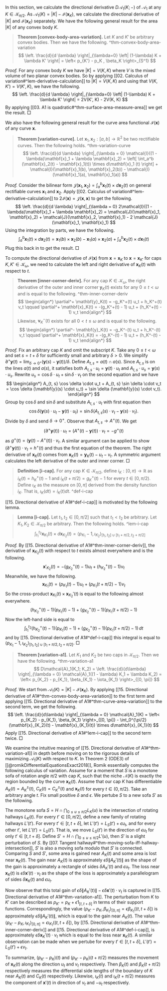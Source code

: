 In this section, we calculate the directional derivative $D\mathcal{A}_1(K; -)$ of $\mathcal{A}_1$ at any $K \in \mathcal{K}_{\pi/2}$. As $\mathcal{A}_1(K) = \left| K \right| - \mathcal{I}(\mathbf{x}_K)$, we calculate the directional derivative of $|K|$ and $\mathcal{I}(\mathbf{x}_K)$ separately. We have the following general result for the area $|K|$ of any convex body $K$.

> __Theorem [convex-body-area-variation].__ Let $K$ and $K'$ be arbitrary convex bodies. Then we have the following. ^thm-convex-body-area-variation
$$
\left. \frac{d}{d \lambda} \right|_{\lambda=0} \left| (1-\lambda) K + \lambda K' \right|  = \left< p_{K'} - p_K , \beta_K \right>_{S^1} 
$$

_Proof._ For any convex body $K$ we have $|K| = V(K, K)$ where $V$ is the mixed volume of two planar convex bodies. So by applying [[02. Calculus of variation#^lem-derivative-calculation]] to $|K| = V(K, K)$ and using that $V(K, K') = V(K', K)$, we have the following.
$$
\left. \frac{d}{d \lambda} \right|_{\lambda=0} \left| (1-\lambda) K + \lambda K' \right| = 2V(K', K) - 2V(K, K)  
$$
By applying [[03. A1 is quadratic#^thm-surface-area-measure-area]] we get the result. □

We also have the following general result for the curve area functional $\mathcal{I}(\mathbf{x})$ of any curve $\mathbf{x}$.

> __Theorem [variation-curve].__ Let $\mathbf{x}_1, \mathbf{x}_2 : [a, b]\to\mathbb{R}^2$ be two rectifiable curves. Then the following holds. ^thm-variation-curve
$$
\left. \frac{d}{d \lambda} \right|_{\lambda = 0} \mathcal{I}((1 - \lambda)\mathbf{x}_1 + \lambda \mathbf{x}_2) = \left[ \int_a^b (\mathbf{x}_2(t) - \mathbf{x}_1(t))  \times d\mathbf{x}_1 (t) \right] +  \mathcal{I}(\mathbf{x}_1(b), \mathbf{x}_2(b)) - \mathcal{I}(\mathbf{x}_1(a), \mathbf{x}_1(a))
$$

_Proof._ Consider the bilinear form $\mathcal{J}(\mathbf{x}_1, \mathbf{x}_2) = \int_a ^b \mathbf{x}_1(t) \times d \mathbf{x}_2(t)$ on general rectifiable curves $\mathbf{x}_1$ and $\mathbf{x}_2$. Apply [[02. Calculus of variation#^lem-derivative-calculation]] to $2\mathcal{I}(\mathbf{x}) = \mathcal{J}(\mathbf{x}, \mathbf{x})$ to get the following.
$$
\left. \frac{d}{d \lambda} \right|_{\lambda = 0} 2\mathcal{I}((1 - \lambda)\mathbf{x}_1 + \lambda \mathbf{x}_2) = \mathcal{J}(\mathbf{x}_1, \mathbf{x}_2) + \mathcal{J}(\mathbf{x}_2, \mathbf{x}_1) - 2 \mathcal{J}(\mathbf{x}_1, \mathbf{x}_1)
$$
Using the integration by parts, we have the following.
$$
\int_a^b \mathbf{x}_1(t) \times d \mathbf{x}_2(t) = \mathbf{x}_1 (b) \times \mathbf{x}_2(b) - \mathbf{x}_1(a) \times \mathbf{x}_2(a) + \int_a^b \mathbf{x}_2(t) \times d\mathbf{x}_1 (t)
$$
Plug this back in to get the result. □

To compute the directional derivative of $\mathcal{I}(\mathbf{x})$ from $\mathbf{x}=\mathbf{x}_K$ to $\mathbf{x}=\mathbf{x}_{K'}$ for caps $K, K' \in \mathcal{K}_\omega$, we need to calculate the left and right derivative of $\mathbf{x}_K(t)$ with respect to $t$.

> __Theorem [inner-corner-deriv].__ For any cap $K \in \mathcal{K}_\omega$, the right derivative of the outer and inner corner $\mathbf{y}_K(t)$ exists for any $0 \leq t < \omega$ and is equal to the following. ^thm-inner-corner-deriv
$$
\begin{align*}
	\partial^+ \mathbf{y}_K(t) = -g_K^+(t) u_t + h_K^+(t) v_t \qquad \partial^+ \mathbf{x}_K(t) = -(g_K^+(t) - 1) u_t + (h_K^+(t) - 1) v_t
\end{align*}
$$
> Likewise, $\mathbf{v}_K^- (t)$ exists for all $0 < t \leq \omega$ and is equal to the following.
$$
\begin{align*}
	\partial^- \mathbf{y}_K(t) = -g_K^-(t) u_t + h_K^-(t) v_t \qquad \partial^+ \mathbf{x}_K(t) = -(g_K^-(t) - 1) u_t + (h_K^-(t) - 1) v_t
\end{align*}
$$

_Proof._ Fix an arbitrary cap $K$ and omit the subscript $K$. Take any $0 \leq t < \omega$ and set $s = t + \delta$ for sufficiently small and arbitrary $\delta > 0$. We simplify $\partial^+ \mathbf{y}(t) = \lim_{\delta \rightarrow 0^+}(\mathbf{y}(s) - \mathbf{y}(t)) / \delta$. Define $A_{t, s} = a(t) \cap a(s)$. Since $A_{t, s}$ is on the lines $a(t)$ and $a(s)$, it satisfies both $A_{t, s} \cdot u_t = \mathbf{y}(t) \cdot u_t$ and $A_{t, s} \cdot u_s = \mathbf{y}(s) \cdot u_s$. Rewrite $u_s = \cos \delta \cdot u_t + \sin \delta \cdot v_t$ on the second equation and we have
$$
\begin{align*}
	A_{t, s} \cos \delta \cdot u_t + A_{t, s} \sin \delta \cdot v_t =  	\cos \delta (\mathbf{y}(s) \cdot u_t) + \sin \delta (\mathbf{y}(s) \cdot v_t).
\end{align*}
$$
Group by $\cos \delta$ and $\sin \delta$ and substitute $A_{t, s} \cdot u_t$ with first equation then
$$ \cos \delta (\mathbf{y}(s) \cdot u_t - \mathbf{y}(t) \cdot u_t)
	= \sin \delta (A_{t, s}  (s) \cdot v_t - \mathbf{y}(s) \cdot v_t) .
	$$
Divide by $\delta$ and send $\delta \to 0^+$. Observe that $A_{t, s} \to A^+(t)$. We get
$$ (\partial^+ \mathbf{y}(t)) \cdot u_t  = (A^+(t) - \mathbf{y}(t)) \cdot v_t = - g^+(t)$$
as $g^+(t) = (\mathbf{y}(t) - A^+(t)) \cdot v_t$. A similar argument can be applied to show $(\partial^+ \mathbf{y}(t)) \cdot v_t = h^+(t)$ and thus the first equation of the theorem. The right derivative of $\mathbf{x}_K(t)$ comes from $\mathbf{x}_K(t) = \mathbf{y}_K(t) - u_t - v_t$. A symmetric argument calculates the left derivative of the outer and inner corner. □

> __Definition [i-cap].__ For any cap $K \in \mathcal{K}_{\pi/2}$, define $i_K : [0, \pi) \to \mathbb{R}$ as $i_K(t) = h_K^+(t) - 1$ and $i_K(t + \pi / 2) = g^+_K(t) - 1$ for every $t \in [0, \pi/2)$. Define $\iota_K$ as the measure on $[0, \pi]$ derived from the density function $i_K$. That is, $\iota_K(dt) = i_K(t) dt$. ^def-i-cap

[[15. Directional derivative of A1#^def-i-cap]] is motivated by the following lemma.

> __Lemma [i-cap].__ Let $t_1, t_2 \in [0, \pi/2]$ such that $t_1 < t_2$ be arbitrary. Let $K_1, K_2 \in \mathcal{K}_{\pi/2}$ be arbitrary. Then the following holds. ^lem-i-cap
$$
\int_{t_1}^{t_2} \mathbf{x}_{K_1}(t) \times d \mathbf{x}_{K_2} (t) = \left< p_{K_1} - 1, \iota_{K_2} \right>_{[t_1, t_2] \cup [t_1 + \pi/2, t_2 + \pi/2]} 
$$

_Proof._ By [[15. Directional derivative of A1#^thm-inner-corner-deriv]], the derivative of $\mathbf{x}_{K_2}(t)$ with respect to $t$ exists almost everywhere and is the following.
$$
\mathbf{x}'_{K_2}(t) = -(g_{K_2}^+(t) - 1) u_t + (h_{K_2}^+(t) - 1) v_t
$$
Meanwhile, we have the following.
$$
\mathbf{x}_{K_1}(t) = (p_{K_1} (t) - 1) u_t + 
(p_{K_1} (t + \pi / 2) - 1) v_t
$$
So the cross-product $\mathbf{x}_{K_1}(t) \times \mathbf{x}_{K_2}'(t)$ is equal to the following almost everywhere.
$$
(h_{K_2}^+(t) - 1) (p_{K_1} (t) - 1) + (g_{K_2}^+(t) - 1) (p_{K_1} (t + \pi / 2) - 1)
$$
Now the left-hand side is equal to
$$
\int_{t_1}^{t_2} (h_{K_2}^+(t) - 1) (p_{K_1} (t) - 1) + (g_{K_2}^+(t) - 1) (p_{K_1} (t + \pi / 2) - 1) \, dt
$$
and by [[15. Directional derivative of A1#^def-i-cap]] this integral is equal to $\left< p_{K_1} - 1, \iota_{K_2} \right>_{[t_1, t_2] \cup [t_1 + \pi/2, t_2 + \pi/2]}$. □

> __Theorem [variation-a1].__ Let $K_1$ and $K_2$ be two caps in $\mathcal{K}_{\pi/2}$. Then we have the following. ^thm-variation-a1
$$
D\mathcal{A}_1(K_1; K_2) = \left. \frac{d}{d\lambda} \right|_{\lambda = 0} \mathcal{A}_1((1 - \lambda) K_1 + \lambda K_2)
= \left< p_{K_2} - p_{K_1}, \beta_{K_1} - \iota_{K_1} \right>_{[0, \pi]}
$$

_Proof._ We start from $\mathcal{A}_1(K) = |K| - \mathcal{I}(\mathbf{x}_K)$. By applying [[15. Directional derivative of A1#^thm-convex-body-area-variation]] to the first term and applying [[15. Directional derivative of A1#^thm-curve-area-variation]] to the second term, we get the following.
$$
\left. \frac{d}{d\lambda} \right|_{\lambda = 0} \mathcal{A}_1(K)
= \left< p_{K_2} - p_{K_1}, \beta_{K_1} \right>_{[0, \pi]} - 
\int_0^{\pi/2} (\mathbf{x}_{K_2}(t) - \mathbf{x}_{K_1}(t)) \times d\mathbf{x}_{K_1}(t)
$$
Apply [[15. Directional derivative of A1#^lem-i-cap]] to the second term twice. □

We examine the intuitive meaning of [[15. Directional derivative of A1#^thm-variation-a1]] in depth before moving on to the rigorous details of maximizing $\mathcal{A}_1(K)$ with respect to $K$. In Theorem 2 (ODE3) of [[@romikDifferentialEquationsExact2018]], Romik essentially computes the following calculus of variation. Assume for a moment that $S$ is a monotone sofa of rotation angle $\pi/2$ with cap $K$, such that the niche $\mathcal{N}(K)$ is exactly the region bounded by the curve $\mathbf{x}_K(t)$. Assume that our cap $K$ has differentiable $A_K(t) = A_K^{\pm}(t)$,  $C_K(t) = C_K^{\pm}(t)$ and $\mathbf{x}_K(t)$ for every $t \in (0, \pi/2)$. Take an arbitrary angle $t$. Fix small positive $\delta$ and $\epsilon$. We pertube $S$ to a new sofa $S'$ as the following.

The monotone sofa $S = H \cap \bigcap_{0 \leq u \leq \pi/2} L_K(u)$ is the intersection of rotating hallways $L_K(t)$. For every $t' \in [0, \pi/2]$, define a new family of rotating hallways $L'(t')$. For every $t' \in [t, t + \delta]$, let $L'(t') = L_S(t') + \epsilon u_t$, and for every other $t'$, let $L'(t') = L_S(t')$. That is, we move $L_S(t')$ in the direction of $\epsilon u_t$ for only $t' \in [t, t + \delta]$. Define $S' = H \cap \bigcap_{0 \leq u \leq \pi/2} L'(u)$, then $S'$ is a slight perturbation of $S$. By [[07. Tangent hallway#^thm-moving-sofa-iff-hallway-intersection]], $S'$ is also a moving sofa modulo that $S'$ is connected. Comparing $S$ and $S'$, some area is gained near $A_K(t)$ and some area is lost near $\mathbf{x}_K(t)$. The gain near $A_K(t)$ is approximately $\epsilon \delta \left\lVert A_K'(t) \right\rVert$ as the shape of the gain is approximately a rectangle of sides $\delta A_K'(t)$ and $\epsilon u_t$. The loss near $\mathbf{x}_K(t)$ is $\epsilon \delta \mathbf{x}'(t) \cdot v_t$ as the shape of the loss is approximately a parallelogram of sides $\delta \mathbf{x}_K(t)$ and $\epsilon u_t$.

Now observe that this total gain of $\epsilon \delta \left\lVert A_K'(t) \right\rVert - \epsilon \delta \mathbf{x}'(t) \cdot v_t$ is captured in [[15. Directional derivative of A1#^thm-variation-a1]]. The perturbation from $K$ to $K'$ can be described as $p_{K'} = p_K + \epsilon 1_{[t, t + \delta]}$ in terms of their support functions. Correspondingly, the value $\left< p_{K'} - p_{K}, \beta_{K_1}  \right>_{[0, \pi]} = \epsilon \beta_{K_1}((t, t + \delta])$ is approximately $\epsilon \delta \left\lVert A_K'(t) \right\rVert$, which is equal to the gain near $A_K(t)$. The value $\left< p_{K'} - p_{K}, \iota_{K_1}  \right>_{[0, \pi]} = \epsilon \iota_{K_1}((t, t + \delta])$, by [[15. Directional derivative of A1#^thm-inner-corner-deriv]] and [[15. Directional derivative of A1#^def-i-cap]], is approximately $\epsilon \delta \mathbf{x}_{K}'(t) \cdot v_t$ which is equal to the loss near $\mathbf{x}_K(t)$. A similar observation can be made when we pertube for every $t' \in [t, t + \delta]$, $L'(t') = L_S(t') + \epsilon v_t$.

To summarize, $(p_{K'} - p_{K})(t)$ and $(p_{K'} - p_{K})(t + \pi/2)$ measures the movement of $\mathbf{x}_K(t)$ along the direction $u_t$ and $v_t$ respectively. Then $\beta_{K}(t)$ and $\beta_K(t + \pi/2)$ respectively measures the differential side lengths of the boundary of $K$ near $A_K(t)$ and $C_K(t)$ respectively. Likewise, $\iota_K(t)$ and $\iota_K(t + \pi/2)$ measures the component of $\mathbf{x}'(t)$ in direction of $v_t$ and $-u_t$ respectively.